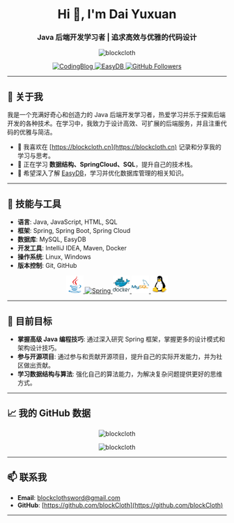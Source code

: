 <h1 align="center">Hi 👋, I'm Dai Yuxuan</h1>
<h3 align="center">Java 后端开发学习者 | 追求高效与优雅的代码设计</h3>

<p align="center"> <img src="https://komarev.com/ghpvc/?username=blockcloth&label=Profile%20views&color=0e75b6&style=flat" alt="blockcloth" /> </p>

<p align="center">
  <a href="https://github.com/blockCloth/codingblog">
    <img src="https://img.shields.io/badge/Project-CodingBlog-brightgreen" alt="CodingBlog">
  </a>
  <a href="https://github.com/blockCloth/EasyDB">
    <img src="https://img.shields.io/badge/Project-EasyDB-blue" alt="EasyDB">
  </a>
  <a href="https://github.com/blockCloth">
    <img src="https://img.shields.io/github/followers/blockcloth?label=Follow&style=social" alt="GitHub Followers">
  </a>
</p>

---

## 🌟 关于我

我是一个充满好奇心和创造力的 Java 后端开发学习者，热爱学习并乐于探索后端开发的各种技术。在学习中，我致力于设计高效、可扩展的后端服务，并且注重代码的优雅与简洁。
- 📝 我喜欢在 [https://blockcloth.cn](https://blockcloth.cn) 记录和分享我的学习与思考。
- 🌱 正在学习 **数据结构、SpringCloud、SQL**，提升自己的技术栈。
- 👯 希望深入了解 [EasyDB](https://github.com/blockCloth/EasyDB)，学习并优化数据库管理的相关知识。

---

## 🔧 技能与工具

- **语言**: Java, JavaScript, HTML, SQL
- **框架**: Spring, Spring Boot, Spring Cloud
- **数据库**: MySQL, EasyDB
- **开发工具**: IntelliJ IDEA, Maven, Docker
- **操作系统**: Linux, Windows
- **版本控制**: Git, GitHub

<p align="center">
  <a href="https://www.java.com" target="_blank" rel="noreferrer">
    <img src="https://raw.githubusercontent.com/devicons/devicon/master/icons/java/java-original.svg" alt="Java" width="40" height="40"/>
  </a>
  <a href="https://spring.io/" target="_blank" rel="noreferrer">
    <img src="https://www.vectorlogo.zone/logos/springio/springio-icon.svg" alt="Spring" width="40" height="40"/>
  </a>
  <a href="https://www.docker.com/" target="_blank" rel="noreferrer">
    <img src="https://raw.githubusercontent.com/devicons/devicon/master/icons/docker/docker-original-wordmark.svg" alt="Docker" width="40" height="40"/>
  </a>
  <a href="https://www.mysql.com/" target="_blank" rel="noreferrer">
    <img src="https://raw.githubusercontent.com/devicons/devicon/master/icons/mysql/mysql-original-wordmark.svg" alt="MySQL" width="40" height="40"/>
  </a>
  <a href="https://www.linux.org/" target="_blank" rel="noreferrer">
    <img src="https://raw.githubusercontent.com/devicons/devicon/master/icons/linux/linux-original.svg" alt="Linux" width="40" height="40"/>
  </a>
</p>

---

## 🎯 目前目标

- **掌握高级 Java 编程技巧**: 通过深入研究 Spring 框架，掌握更多的设计模式和架构设计技巧。
- **参与开源项目**: 通过参与和贡献开源项目，提升自己的实际开发能力，并为社区做出贡献。
- **学习数据结构与算法**: 强化自己的算法能力，为解决复杂问题提供更好的思维方式。

---

## 📈 我的 GitHub 数据

<p align="center">
  <img src="https://github-readme-stats.vercel.app/api/top-langs?username=blockcloth&show_icons=true&locale=en&layout=compact" alt="blockcloth" />
</p>

<p align="center">
  <img src="https://github-readme-streak-stats.herokuapp.com/?user=blockcloth&" alt="blockcloth" />
</p>

---

## 📫 联系我

- **Email**: blockclothsword@gmail.com
- **GitHub**: [https://github.com/blockCloth](https://github.com/blockCloth)

---
